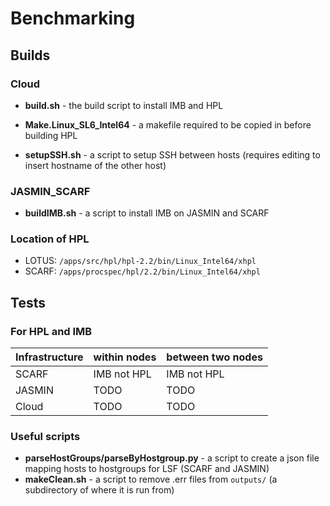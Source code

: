 # Benchmarking
## Builds
### Cloud

* **build.sh** - the build script to install IMB and HPL

* **Make.Linux_SL6_Intel64** - a makefile required to be copied in before building HPL

* **setupSSH.sh** - a script to setup SSH between hosts (requires editing to insert hostname of the other host)

### JASMIN_SCARF

* **buildIMB.sh** - a script to install IMB on JASMIN and SCARF

### Location of HPL
* LOTUS: `/apps/src/hpl/hpl-2.2/bin/Linux_Intel64/xhpl`
* SCARF: `/apps/procspec/hpl/2.2/bin/Linux_Intel64/xhpl`

## Tests
### For HPL and IMB
| Infrastructure | within nodes | between two nodes |
| -------------- | ------------ | ----------------- |
| SCARF          | IMB not HPL  | IMB not HPL       |
| JASMIN         | TODO         | TODO              |
| Cloud          | TODO         | TODO              |

### Useful scripts
* **parseHostGroups/parseByHostgroup.py** - a script to create a json file mapping hosts to hostgroups for LSF (SCARF and JASMIN)
* **makeClean.sh** - a script to remove .err files from `outputs/` (a subdirectory of where it is run from)

